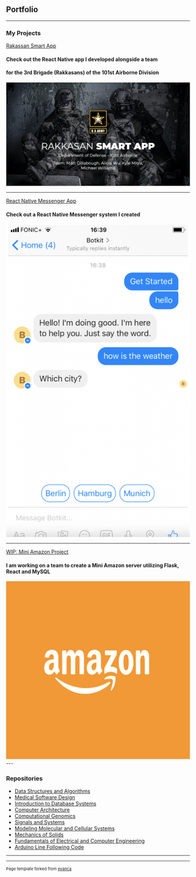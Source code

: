## Portfolio

---

### My Projects

[Rakassan Smart App](https://docs.google.com/presentation/d/1jdpdSmWhf6Zf6ZfYyK0LCfuuFsPruXbdOniMyxay63g/edit?usp=sharing)
#### Check out the React Native app I developed alongside a team
#### for the 3rd Brigade (Rakkasans) of the 101st Airborne Division
<img src="images/rakapp.png?raw=true"/>

---
[React Native Messenger App](https://github.com/kylemitra/RNMessengerApp)
#### Check out a React Native Messenger system I created
<img src="images/messenger.png?raw=true"/>

---
[WIP: Mini Amazon Project](https://github.com/kylemitra/CS-316-Project)
#### I am working on a team to create a Mini Amazon server utilizing Flask, React and MySQL
<img src="images/amazon.png?raw=true"/>
---


### Repositories

- [Data Structures and Algorithms](https://github.com/kylemitra/CS-201)
- [Medical Software Design](https://github.com/kylemitra/BME-547)
- [Introduction to Database Systems](https://github.com/kylemitra/CS-316)
- [Computer Architecture](https://github.com/kylemitra/CS-250)
- [Computational Genomics](https://github.com/kylemitra/CS-260)
- [Signals and Systems](https://github.com/kylemitra/BME-271)
- [Modeling Molecular and Cellular Systems](https://github.com/kylemitra/BME-260)
- [Mechanics of Solids](https://github.com/kylemitra/EGR-201)
- [Fundamentals of Electrical and Computer Engineering](https://github.com/kylemitra/EGR-103)
- [Arduino Line Following Code](https://github.com/kylemitra/Arduino-Line-Follow)

---




---
<p style="font-size:11px">Page template forked from <a href="https://github.com/evanca/quick-portfolio">evanca</a></p>
<!-- Remove above link if you don't want to attibute -->
